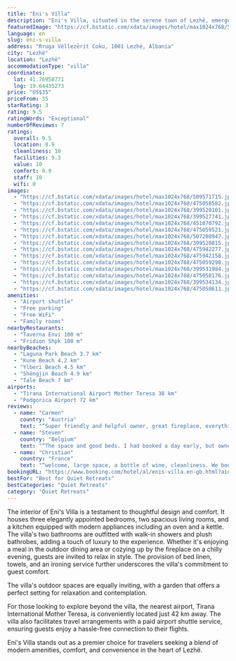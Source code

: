 ```yaml
---
title: "Eni's Villa"
description: "Eni's Villa, situated in the serene town of Lezhë, emerges as a modern retreat, having undergone recent renovations."
featuredImage: "https://cf.bstatic.com/xdata/images/hotel/max1024x768/509571715.jpg?k=3e92396aec09dbe290e09e0e77d0eea6128eae3201ad800444cbc5216e0a2074&o=&hp=1"
language: en
slug: eni-s-villa
address: "Rruga Vëllezërit Coku, 1001 Lezhë, Albania"
city: "Lezhë"
location: "Lezhë"
accommodationType: "villa"
coordinates:
  lat: 41.76958771
  lng: 19.64435273
price: "US$35"
priceFrom: 35
starRating: 3
rating: 9.5
ratingWords: "Exceptional"
numberOfReviews: 7
ratings:
  overall: 9.5
  location: 8.9
  cleanliness: 10
  facilities: 9.3
  value: 10
  comfort: 8.9
  staff: 10
  wifi: 0
images:
  - "https://cf.bstatic.com/xdata/images/hotel/max1024x768/509571715.jpg?k=3e92396aec09dbe290e09e0e77d0eea6128eae3201ad800444cbc5216e0a2074&o=&hp=1"
  - "https://cf.bstatic.com/xdata/images/hotel/max1024x768/475058582.jpg?k=38c4347413f857d085eb19618422c85bcc0083051a38e4a611365dee64023228&o=&hp=1"
  - "https://cf.bstatic.com/xdata/images/hotel/max1024x768/399520101.jpg?k=2bb2b123320770c81d78be5433ae33b5b37ecc4f7fa3f18ec020c578f5219d1c&o=&hp=1"
  - "https://cf.bstatic.com/xdata/images/hotel/max1024x768/399527741.jpg?k=5154a6249adb73879343a50d77d076663bf860e74a543815c025584a54118ab3&o=&hp=1"
  - "https://cf.bstatic.com/xdata/images/hotel/max1024x768/451070792.jpg?k=d05bae0312a6005447e437ac3c548bc4dfebe7f9a04107eda70f2d172638e7e9&o=&hp=1"
  - "https://cf.bstatic.com/xdata/images/hotel/max1024x768/475059521.jpg?k=9133be7d3f8b3d550b62c075112d6b34325eaed7b6b4a26aa31189a67f0ff34f&o=&hp=1"
  - "https://cf.bstatic.com/xdata/images/hotel/max1024x768/507208947.jpg?k=80398ce2a89670340419dd407e68fac41978d776681662dc10ecc62fb5f96dde&o=&hp=1"
  - "https://cf.bstatic.com/xdata/images/hotel/max1024x768/399520815.jpg?k=b41aec33da02af13b037dfe26dd4259ead7f056219f6ed3529839529ad6571b5&o=&hp=1"
  - "https://cf.bstatic.com/xdata/images/hotel/max1024x768/475942277.jpg?k=09919e511da6889f224144aab824cb513d8d56655b32b7f6d804bbc481346aef&o=&hp=1"
  - "https://cf.bstatic.com/xdata/images/hotel/max1024x768/475942158.jpg?k=0e7b6fd4b5db561ef9d380e863aba612a36f329b278fc3521b5b961cf77c8d97&o=&hp=1"
  - "https://cf.bstatic.com/xdata/images/hotel/max1024x768/475059298.jpg?k=68b51eb7cbfc2acd0a8f02e77b361874bd81319afb69704bf43e410636020e12&o=&hp=1"
  - "https://cf.bstatic.com/xdata/images/hotel/max1024x768/399531984.jpg?k=4ecec73ba873200092be8efd19f0d6b391a8d6608b4ea84e392e5010b2d29e0d&o=&hp=1"
  - "https://cf.bstatic.com/xdata/images/hotel/max1024x768/475058176.jpg?k=5906011a310456eca5084f1eff7e7bb916edeef1c7e647b63444dc793d6d7996&o=&hp=1"
  - "https://cf.bstatic.com/xdata/images/hotel/max1024x768/399534134.jpg?k=2656a22f3212c947018c373ca28162fe49cc713d852aff0b39ffec0bf4ef14f3&o=&hp=1"
  - "https://cf.bstatic.com/xdata/images/hotel/max1024x768/475058611.jpg?k=234636b5e9531c35be6c0e4e5ab49d2cc8873a8b790e27d0f4508a44303825d0&o=&hp=1"
amenities:
  - "Airport shuttle"
  - "Free parking"
  - "Free WiFi"
  - "Family rooms"
nearbyRestaurants:
  - "Taverna Envi 100 m"
  - "Fridion Shpk 100 m"
nearbyBeaches:
  - "Laguna Park Beach 3.7 km"
  - "Kune Beach 4.2 km"
  - "Ylberi Beach 4.5 km"
  - "Shëngjin Beach 4.9 km"
  - "Tale Beach 7 km"
airports:
  - "Tirana International Airport Mother Teresa 38 km"
  - "Podgorica Airport 72 km"
reviews:
  - name: "Carmen"
    country: "Austria"
    text: "“Super friendly and helpful owner, great fireplace, everything was clean. Really big house with lots of different rooms.”"
  - name: "Steven"
    country: "Belgium"
    text: "“The space and good beds. I had booked a day early, but owners have come especially from tyrana to deliver key. Chapeau!!!!!”"
  - name: "Christian"
    country: "France"
    text: "“welcome, large space, a bottle of wine, cleanliness. We booked at the last moment and despite that we could have the house”"
bookingURL: "https://www.booking.com/hotel/al/enis-villa.en-gb.html?aid=8035640"
bestFor: "Best for Quiet Retreats"
bestCategories: "Quiet Retreats"
category: "Quiet Retreats"
---
```


The interior of Eni's Villa is a testament to thoughtful design and comfort. It houses three elegantly appointed bedrooms, two spacious living rooms, and a kitchen equipped with modern appliances including an oven and a kettle. The villa's two bathrooms are outfitted with walk-in showers and plush bathrobes, adding a touch of luxury to the experience. Whether it's enjoying a meal in the outdoor dining area or cozying up by the fireplace on a chilly evening, guests are invited to relax in style. The provision of bed linen, towels, and an ironing service further underscores the villa's commitment to guest comfort.

The villa's outdoor spaces are equally inviting, with a garden that offers a perfect setting for relaxation and contemplation. 

For those looking to explore beyond the villa, the nearest airport, Tirana International Mother Teresa, is conveniently located just 42 km away. The villa also facilitates travel arrangements with a paid airport shuttle service, ensuring guests enjoy a hassle-free connection to their flights.

Eni's Villa stands out as a premier choice for travelers seeking a blend of modern amenities, comfort, and convenience in the heart of Lezhë.